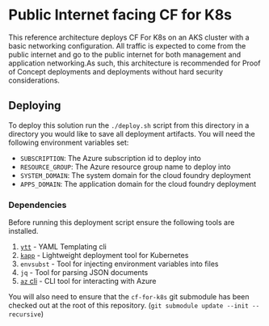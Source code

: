 # Public Internet facing CF for K8s

This reference architecture deploys CF For K8s on an AKS cluster with a basic networking configuration. All traffic is expected to come from the public internet and go to the public internet for both management and application networking.As such, this architecture is recommended for Proof of Concept deployments and deployments without hard security considerations.

## Deploying

To deploy this solution run the `./deploy.sh` script from this directory in a directory you would like to save all deployment artifacts. You will need the following environment variables set:

* `SUBSCRIPTION`: The Azure subscription id to deploy into
* `RESOURCE_GROUP`: The Azure resource group name to deploy into
* `SYSTEM_DOMAIN`: The system domain for the cloud foundry deployment
* `APPS_DOMAIN`: The application domain for the cloud foundry deployment  

### Dependencies

Before running this deployment script ensure the following tools are installed.

1. [`ytt`](https://github.com/k14s/ytt) - YAML Templating cli
1. [`kapp`](https://github.com/k14s/kapp) - Lightweight deployment tool for Kubernetes
1. `envsubst` - Tool for injecting environment variables into files
1. `jq` - Tool for parsing JSON documents
1. [`az` cli](https://docs.microsoft.com/en-us/cli/azure/install-azure-cli) - CLI tool for interacting with Azure

You will also need to ensure that the `cf-for-k8s` git submodule has been checked out at the root of this repository. (`git submodule update --init --recursive`)
